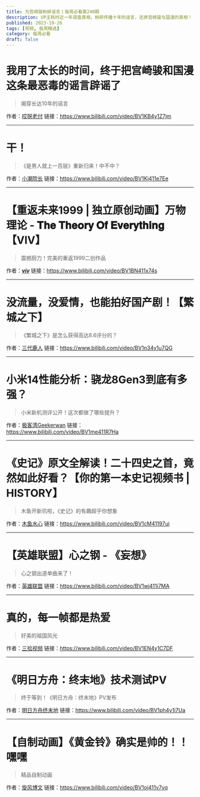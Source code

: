 ```yaml
---
title: 为宫崎骏粉碎谣言丨每周必看第240期
description: UP主耗时近一年调查真相，粉碎传播十年的谣言，还原宫崎骏与国漫的真相！
published: 2023-10-26
tags: [视频, 每周精选]
category: 每周必看
draft: false
---
```


# 我用了太长的时间，终于把宫崎骏和国漫这条最恶毒的谣言辟谣了
> 揭穿长达10年的谣言

作者：[哎呀老付](https://space.bilibili.com/6989892)
链接：https://www.bilibili.com/video/BV1KB4y1Z7jm

---

# 干！
> 《是男人就上一百层》重新归来！中不中？

作者：[小潮院长](https://space.bilibili.com/5970160)
链接：https://www.bilibili.com/video/BV1Kj411e7Ee

---

# 【重返未来1999 | 独立原创动画】万物理论 - 𝐓𝐡𝐞 𝐓𝐡𝐞𝐨𝐫𝐲 𝐎𝐟 𝐄𝐯𝐞𝐫𝐲𝐭𝐡𝐢𝐧𝐠【VIV】
> 震撼厨力！完美的重返1999二创作品

作者：[___viv___](https://space.bilibili.com/1207265987)
链接：https://www.bilibili.com/video/BV1BN411x74s

---

# 没流量，没爱情，也能拍好国产剧！【繁城之下】
> 《繁城之下》是怎么获得高达8.6评分的？

作者：[三代鹿人](https://space.bilibili.com/5870268)
链接：https://www.bilibili.com/video/BV1n34y1u7QG

---

# 小米14性能分析：骁龙8Gen3到底有多强？
> 小米新机测评公开！这次都做了哪些提升？

作者：[极客湾Geekerwan](https://space.bilibili.com/25876945)
链接：https://www.bilibili.com/video/BV1me411R7Ha

---

# 《史记》原文全解读！二十四史之首，竟然如此好看？【你的第一本史记视频书 | HISTORY】
> 木鱼开新坑啦，《史记》的有趣超乎你想象

作者：[木鱼水心](https://space.bilibili.com/927587)
链接：https://www.bilibili.com/video/BV1cM41197ui

---

# 【英雄联盟】心之钢 - 《妄想》
> 心之钢出道单曲来了！

作者：[英雄联盟](https://space.bilibili.com/178778949)
链接：https://www.bilibili.com/video/BV1wj411i7MA

---

# 真的，每一帧都是热爱
> 好美的祖国风光

作者：[三拾视频](https://space.bilibili.com/314830550)
链接：https://www.bilibili.com/video/BV1EN4y1C7DF

---

# 《明日方舟：终末地》技术测试PV
> 终于等到！《明日方舟：终末地》PV发布

作者：[明日方舟终末地](https://space.bilibili.com/1265652806)
链接：https://www.bilibili.com/video/BV1ph4y1i7Ua

---

# 【自制动画】《黄金铃》确实是帅的！！嘿嘿
> 精品自制动画

作者：[旋风博文](https://space.bilibili.com/11912132)
链接：https://www.bilibili.com/video/BV1oj411v7yq

